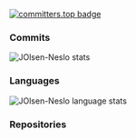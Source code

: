 [![committers.top badge](https://user-badge.committers.top/south_africa_private/JOlsen-Neslo.svg)](https://user-badge.committers.top/south_africa_private/JOlsen-Neslo)

### Commits
![JOlsen-Neslo stats](https://github-readme-stats.vercel.app/api?username=JOlsen-Neslo&count_private=true&show_icons=true&theme=tokyonight&hide_border=true&include_all_commits=true)

### Languages
![JOlsen-Neslo language stats](https://github-readme-stats.vercel.app/api/top-langs/?username=JOlsen-Neslo&theme=tokyonight&hide_border=true&langs_count=6&layout=compact)

### Repositories
